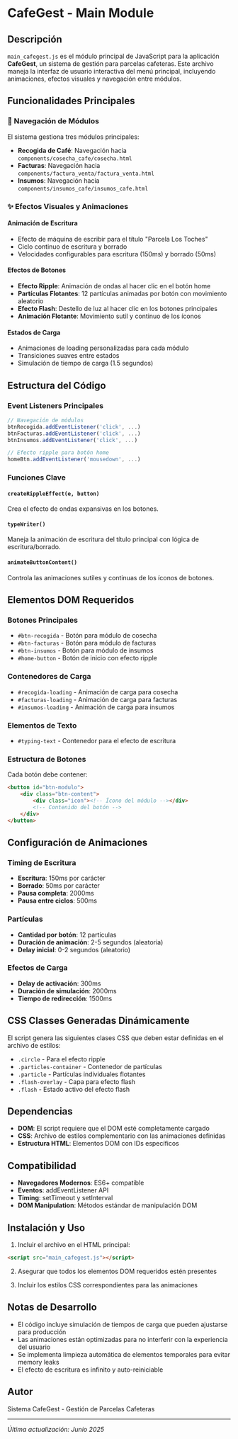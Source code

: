 # CafeGest - Main Module

## Descripción
`main_cafegest.js` es el módulo principal de JavaScript para la aplicación **CafeGest**, un sistema de gestión para parcelas cafeteras. Este archivo maneja la interfaz de usuario interactiva del menú principal, incluyendo animaciones, efectos visuales y navegación entre módulos.

## Funcionalidades Principales

### 🎯 Navegación de Módulos
El sistema gestiona tres módulos principales:
- **Recogida de Café**: Navegación hacia `components/cosecha_cafe/cosecha.html`
- **Facturas**: Navegación hacia `components/factura_venta/factura_venta.html`
- **Insumos**: Navegación hacia `components/insumos_cafe/insumos_cafe.html`

### ✨ Efectos Visuales y Animaciones

#### Animación de Escritura
- Efecto de máquina de escribir para el título "Parcela Los Toches"
- Ciclo continuo de escritura y borrado
- Velocidades configurables para escritura (150ms) y borrado (50ms)

#### Efectos de Botones
- **Efecto Ripple**: Animación de ondas al hacer clic en el botón home
- **Partículas Flotantes**: 12 partículas animadas por botón con movimiento aleatorio
- **Efecto Flash**: Destello de luz al hacer clic en los botones principales
- **Animación Flotante**: Movimiento sutil y continuo de los íconos

#### Estados de Carga
- Animaciones de loading personalizadas para cada módulo
- Transiciones suaves entre estados
- Simulación de tiempo de carga (1.5 segundos)

## Estructura del Código

### Event Listeners Principales
```javascript
// Navegación de módulos
btnRecogida.addEventListener('click', ...)
btnFacturas.addEventListener('click', ...)
btnInsumos.addEventListener('click', ...)

// Efecto ripple para botón home
homeBtn.addEventListener('mousedown', ...)
```

### Funciones Clave

#### `createRippleEffect(e, button)`
Crea el efecto de ondas expansivas en los botones.

#### `typeWriter()`
Maneja la animación de escritura del título principal con lógica de escritura/borrado.

#### `animateButtonContent()`
Controla las animaciones sutiles y continuas de los íconos de botones.

## Elementos DOM Requeridos

### Botones Principales
- `#btn-recogida` - Botón para módulo de cosecha
- `#btn-facturas` - Botón para módulo de facturas  
- `#btn-insumos` - Botón para módulo de insumos
- `#home-button` - Botón de inicio con efecto ripple

### Contenedores de Carga
- `#recogida-loading` - Animación de carga para cosecha
- `#facturas-loading` - Animación de carga para facturas
- `#insumos-loading` - Animación de carga para insumos

### Elementos de Texto
- `#typing-text` - Contenedor para el efecto de escritura

### Estructura de Botones
Cada botón debe contener:
```html
<button id="btn-modulo">
    <div class="btn-content">
        <div class="icon"><!-- Ícono del módulo --></div>
        <!-- Contenido del botón -->
    </div>
</button>
```

## Configuración de Animaciones

### Timing de Escritura
- **Escritura**: 150ms por carácter
- **Borrado**: 50ms por carácter  
- **Pausa completa**: 2000ms
- **Pausa entre ciclos**: 500ms

### Partículas
- **Cantidad por botón**: 12 partículas
- **Duración de animación**: 2-5 segundos (aleatoria)
- **Delay inicial**: 0-2 segundos (aleatorio)

### Efectos de Carga
- **Delay de activación**: 300ms
- **Duración de simulación**: 2000ms
- **Tiempo de redirección**: 1500ms

## CSS Classes Generadas Dinámicamente

El script genera las siguientes clases CSS que deben estar definidas en el archivo de estilos:

- `.circle` - Para el efecto ripple
- `.particles-container` - Contenedor de partículas
- `.particle` - Partículas individuales flotantes
- `.flash-overlay` - Capa para efecto flash
- `.flash` - Estado activo del efecto flash

## Dependencias

- **DOM**: El script requiere que el DOM esté completamente cargado
- **CSS**: Archivo de estilos complementario con las animaciones definidas
- **Estructura HTML**: Elementos DOM con IDs específicos

## Compatibilidad

- **Navegadores Modernos**: ES6+ compatible
- **Eventos**: addEventListener API
- **Timing**: setTimeout y setInterval
- **DOM Manipulation**: Métodos estándar de manipulación DOM

## Instalación y Uso

1. Incluir el archivo en el HTML principal:
```html
<script src="main_cafegest.js"></script>
```

2. Asegurar que todos los elementos DOM requeridos estén presentes

3. Incluir los estilos CSS correspondientes para las animaciones

## Notas de Desarrollo

- El código incluye simulación de tiempos de carga que pueden ajustarse para producción
- Las animaciones están optimizadas para no interferir con la experiencia del usuario
- Se implementa limpieza automática de elementos temporales para evitar memory leaks
- El efecto de escritura es infinito y auto-reiniciable

## Autor
Sistema CafeGest - Gestión de Parcelas Cafeteras

---
*Última actualización: Junio 2025*
